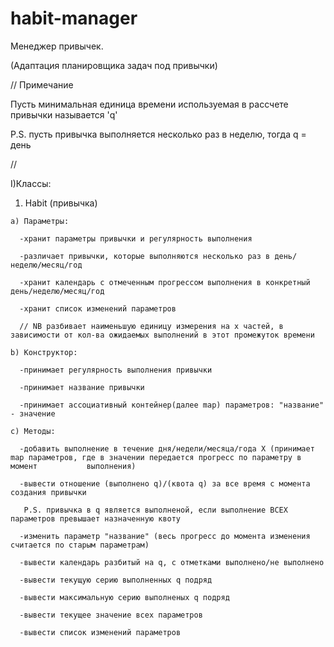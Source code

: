 # habit-manager

Менеджер привычек.

(Адаптация планировщика задач под привычки)

// Примечание 

Пусть минимальная единица времени используемая в рассчете привычки называется 'q'

P.S. пусть привычка выполняется несколько раз в неделю, тогда q = день 

//

I)Классы:
 
  1) Habit (привычка)
  
    a) Параметры:
    
      -хранит параметры привычки и регулярность выполнения
      
      -различает привычки, которые выполняются несколько раз в день/неделю/месяц/год
      
      -хранит календарь с отмеченным прогрессом выполнения в конкретный день/неделю/месяц/год
      
      -хранит список изменений параметров
      
      // NB разбивает наименьшую единицу измерения на x частей, в зависимости от кол-ва ожидаемых выполнений в этот промежуток времени 
    
    b) Конструктор:
    
      -принимает регулярность выполнения привычки
      
      -принимает название привычки
      
      -принимает ассоциативный контейнер(далее map) параметров: "название" - значение
    
    c) Методы:
    
      -добавить выполнение в течение дня/недели/месяца/года X (принимает map параметров, где в значении передается прогресс по параметру в момент           выполнения)
      
      -вывести отношение (выполнено q)/(квота q) за все время с момента создания привычки
      
       P.S. привычка в q является выполненой, если выполнение ВСЕХ параметров превышает назначенную квоту
      
      -изменить параметр "название" (весь прогресс до момента изменения считается по старым параметрам)
      
      -вывести календарь разбитый на q, с отметками выполнено/не выполнено
      
      -вывести текущую серию выполненных q подряд
      
      -вывести максимальную серию выполненых q подряд
      
      -вывести текущее значение всех параметров
      
      -вывести список изменений параметров
